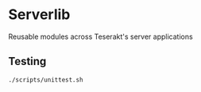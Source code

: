 # Serverlib

Reusable modules across Teserakt's server applications


## Testing

```
./scripts/unittest.sh
```
